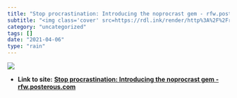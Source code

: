 ```yaml
---
title: "Stop procrastination: Introducing the noprocrast gem - rfw.posterous.com"
subtitle: "<img class='cover' src=https://rdl.ink/render/http%3A%2F%2Frfw.posterous.com%2F33144299>"
category: "uncategorized"
tags: []
date: "2021-04-06"
type: "rain"
---
```

<img class="cover" src=https://rdl.ink/render/http%3A%2F%2Frfw.posterous.com%2F33144299>


* **Link to site:** **[Stop procrastination: Introducing the noprocrast gem - rfw.posterous.com](http://rfw.posterous.com/33144299)**